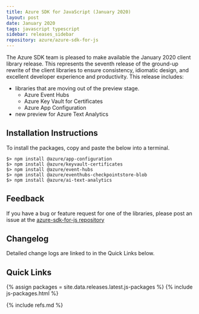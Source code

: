 ```yaml
---
title: Azure SDK for JavaScript (January 2020)
layout: post
date: January 2020
tags: javascript typescript
sidebar: releases_sidebar
repository: azure/azure-sdk-for-js
---
```


The Azure SDK team is pleased to make available the January 2020 client library release. This represents the seventh release of the ground-up rewrite of the client libraries to ensure consistency, idiomatic design, and excellent developer experience and productivity. This release includes:
- libraries that are moving out of the preview stage.
    - Azure Event Hubs
    - Azure Key Vault for Certificates
    - Azure App Configuration
- new preview for Azure Text Analytics

## Installation Instructions
To install the packages, copy and paste the below into a terminal.

    $> npm install @azure/app-configuration
    $> npm install @azure/keyvault-certificates
    $> npm install @azure/event-hubs
    $> npm install @azure/eventhubs-checkpointstore-blob
    $> npm install @azure/ai-text-analytics

## Feedback
If you have a bug or feature request for one of the libraries, please post an issue at the [azure-sdk-for-js repository](https://github.com/azure/azure-sdk-for-js/issues)

## Changelog
Detailed change logs are linked to in the Quick Links below.

## Quick Links

{% assign packages = site.data.releases.latest.js-packages %}
{% include js-packages.html %}

{% include refs.md %}
